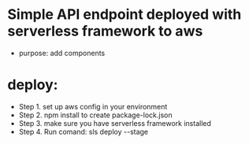 # Simple API endpoint deployed with serverless framework to aws
- purpose: add components

# deploy: 

- Step 1. set up aws config in your environment
- Step 2. npm install to create package-lock.json
- Step 3. make sure you have serverless framework installed
- Step 4. Run comand: sls deploy --stage <stage you want your cloud formation build to be called>